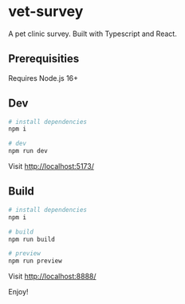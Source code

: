 # vet-survey
A pet clinic survey. Built with Typescript and React.

## Prerequisities
Requires Node.js 16+ 

## Dev

``` bash
# install dependencies
npm i

# dev
npm run dev
```

Visit [http://localhost:5173/](http://localhost:5173/)

## Build

``` bash
# install dependencies
npm i

# build
npm run build

# preview
npm run preview
```

Visit [http://localhost:8888/](http://localhost:8888/)

Enjoy!